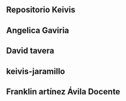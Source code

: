 ## Repositorio Keivis
## Angelica Gaviria
## David tavera
## keivis-jaramillo
## Franklin artínez Ávila Docente
